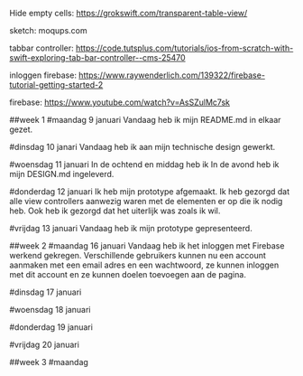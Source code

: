 Hide empty cells:
https://grokswift.com/transparent-table-view/

sketch:
moqups.com

tabbar controller:
https://code.tutsplus.com/tutorials/ios-from-scratch-with-swift-exploring-tab-bar-controller--cms-25470

inloggen firebase:
https://www.raywenderlich.com/139322/firebase-tutorial-getting-started-2

firebase:
https://www.youtube.com/watch?v=AsSZulMc7sk

##week 1
#maandag 9 januari 
Vandaag heb ik mijn README.md in elkaar gezet. 

#dinsdag 10 janari 
Vandaag heb ik aan mijn technische design gewerkt. 

#woensdag 11 januari
In de ochtend en middag heb ik In de avond heb ik mijn DESIGN.md ingeleverd. 

#donderdag 12 januari
Ik heb mijn prototype afgemaakt. Ik heb gezorgd dat alle view controllers aanwezig waren met de elementen er op die ik nodig heb. Ook heb ik gezorgd dat het uiterlijk was zoals ik wil. 

#vrijdag 13 januari
Vandaag heb ik mijn prototype gepresenteerd. 

##week 2
#maandag 16 januari
Vandaag heb ik het inloggen met Firebase werkend gekregen. Verschillende gebruikers kunnen nu een account aanmaken met een email adres en een wachtwoord, ze kunnen inloggen met dit account en ze kunnen doelen toevoegen aan de pagina. 

#dinsdag 17 januari


#woensdag 18 januari 


#donderdag 19 januari


#vrijdag 20 januari



##week 3 
#maandag 
